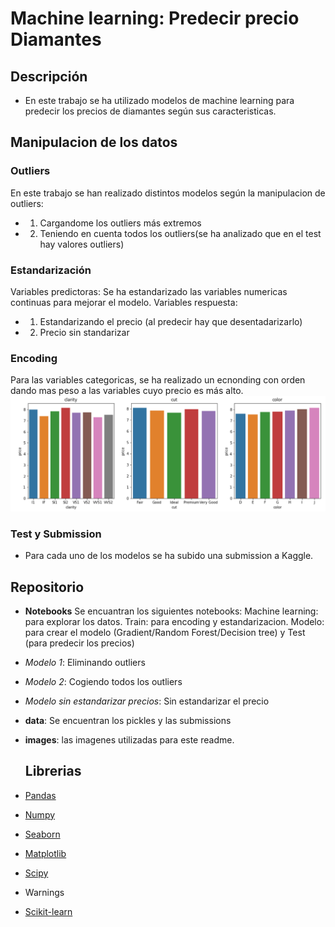 # Machine learning: Predecir precio Diamantes

## Descripción

-  En este trabajo se ha utilizado modelos de machine learning para predecir los precios de diamantes según sus caracteristicas.

## Manipulacion de los datos
### Outliers

En este trabajo se han realizado distintos modelos según la manipulacion de outliers:

* 1. Cargandome los outliers más extremos
* 2. Teniendo en cuenta todos los outliers(se ha analizado que en el test hay valores outliers)
### Estandarización
Variables predictoras: Se ha estandarizado las variables numericas continuas para mejorar el modelo.
Variables respuesta:
* 1. Estandarizando el precio (al predecir hay que desentadarizarlo)
* 2. Precio sin standarizar 
### Encoding
Para las variables categoricas, se ha realizado un ecnonding con orden dando mas peso a las variables cuyo precio es más alto. ![Encoding](images/Encoding.png)



### Test y Submission
* Para cada uno de los modelos se ha subido una submission a Kaggle.


## Repositorio

- **Notebooks** Se encuantran los siguientes notebooks: Machine learning: para explorar los datos. Train: para encoding y estandarizacion. Modelo: para crear el modelo (Gradient/Random Forest/Decision tree) y Test (para predecir los precios)
- *Modelo 1*: Eliminando outliers
- *Modelo 2*: Cogiendo todos los outliers
- *Modelo sin estandarizar precios*: Sin estandarizar el precio
- **data**: Se encuentran los pickles y las submissions
- **images**: las imagenes utilizadas para este readme. 
        
   ## Librerias
- [Pandas](https://pandas.pydata.org/)
- [Numpy](https://numpy.org/)
- [Seaborn](https://seaborn.pydata.org/)
- [Matplotlib](https://matplotlib.org/)
- [Scipy](https://scipy.org/)
- Warnings
- [Scikit-learn](https://docs.python.org/3/library/warnings.html)

